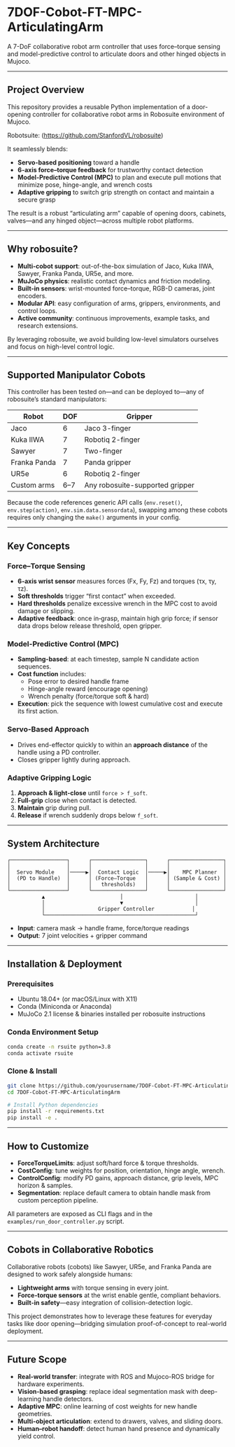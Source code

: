 # 7DOF-Cobot-FT-MPC-ArticulatingArm

A 7-DoF collaborative robot arm controller that uses force–torque sensing and model-predictive control to articulate doors and other hinged objects in Mujoco.

---
## Project Overview

This repository provides a reusable Python implementation of a door-opening controller for collaborative robot arms in Robosuite environment of Mujoco. 

Robotsuite: (https://github.com/StanfordVL/robosuite)

It seamlessly blends:

- **Servo-based positioning** toward a handle  
- **6-axis force–torque feedback** for trustworthy contact detection  
- **Model-Predictive Control (MPC)** to plan and execute pull motions that minimize pose, hinge-angle, and wrench costs  
- **Adaptive gripping** to switch grip strength on contact and maintain a secure grasp  

The result is a robust “articulating arm” capable of opening doors, cabinets, valves—and any hinged object—across multiple robot platforms.

---

## Why robosuite?

- **Multi-cobot support**: out-of-the-box simulation of Jaco, Kuka IIWA, Sawyer, Franka Panda, UR5e, and more.  
- **MuJoCo physics**: realistic contact dynamics and friction modeling.  
- **Built-in sensors**: wrist-mounted force–torque, RGB-D cameras, joint encoders.  
- **Modular API**: easy configuration of arms, grippers, environments, and control loops.  
- **Active community**: continuous improvements, example tasks, and research extensions.

By leveraging robosuite, we avoid building low-level simulators ourselves and focus on high-level control logic.

---

## Supported Manipulator Cobots

This controller has been tested on—and can be deployed to—any of robosuite’s standard manipulators:

| Robot         | DOF | Gripper           |
| ------------- | --- | ----------------- |
| Jaco          | 6   | Jaco 3-finger     |
| Kuka IIWA     | 7   | Robotiq 2-finger  |
| Sawyer        | 7   | Two-finger        |
| Franka Panda  | 7   | Panda gripper     |
| UR5e          | 6   | Robotiq 2-finger  |
| Custom arms   | 6–7 | Any robosuite-supported gripper |

Because the code references generic API calls (`env.reset()`, `env.step(action)`, `env.sim.data.sensordata`), swapping among these cobots requires only changing the `make()` arguments in your config.

---

## Key Concepts

### Force–Torque Sensing

- **6-axis wrist sensor** measures forces (Fx, Fy, Fz) and torques (τx, τy, τz).  
- **Soft thresholds** trigger “first contact” when exceeded.  
- **Hard thresholds** penalize excessive wrench in the MPC cost to avoid damage or slipping.  
- **Adaptive feedback**: once in‐grasp, maintain high grip force; if sensor data drops below release threshold, open gripper.

### Model-Predictive Control (MPC)

- **Sampling-based**: at each timestep, sample N candidate action sequences.  
- **Cost function** includes:  
  - Pose error to desired handle frame  
  - Hinge-angle reward (encourage opening)  
  - Wrench penalty (force/torque soft & hard)  
- **Execution**: pick the sequence with lowest cumulative cost and execute its first action.

### Servo-Based Approach

- Drives end-effector quickly to within an **approach distance** of the handle using a PD controller.  
- Closes gripper lightly during approach.

### Adaptive Gripping Logic

1. **Approach & light-close** until `force > f_soft`.  
2. **Full-grip** close when contact is detected.  
3. **Maintain** grip during pull.  
4. **Release** if wrench suddenly drops below `f_soft`.

---

## System Architecture

```text
┌──────────────────┐      ┌─────────────────┐      ┌─────────────────┐
│                  │      │                 │      │                 │
│  Servo Module    │─────▶│  Contact Logic  │─────▶│    MPC Planner  │
│  (PD to Handle)  │      │ (Force–Torque   │      │ (Sample & Cost) │
│                  │      │   thresholds)   │      │                 │
└──────────────────┘      └─────────────────┘      └─────────────────┘
           ▲                        │                       │
           │                        ▼                       │
           │                 Gripper Controller            │
           └────────────────────────────────────────────────┘
````

* **Input**: camera mask → handle frame, force/torque readings
* **Output**: 7 joint velocities + gripper command

---

## Installation & Deployment

### Prerequisites

* Ubuntu 18.04+ (or macOS/Linux with X11)
* Conda (Miniconda or Anaconda)
* MuJoCo 2.1 license & binaries installed per robosuite instructions

### Conda Environment Setup

```bash
conda create -n rsuite python=3.8
conda activate rsuite
```

### Clone & Install

```bash
git clone https://github.com/yourusername/7DOF-Cobot-FT-MPC-ArticulatingArm.git
cd 7DOF-Cobot-FT-MPC-ArticulatingArm

# Install Python dependencies
pip install -r requirements.txt
pip install -e .
```

---

## How to Customize

* **ForceTorqueLimits**: adjust soft/hard force & torque thresholds.
* **CostConfig**: tune weights for position, orientation, hinge angle, wrench.
* **ControlConfig**: modify PD gains, approach distance, grip levels, MPC horizon & samples.
* **Segmentation**: replace default camera to obtain handle mask from custom perception pipeline.

All parameters are exposed as CLI flags and in the `examples/run_door_controller.py` script.

---

## Cobots in Collaborative Robotics

Collaborative robots (cobots) like Sawyer, UR5e, and Franka Panda are designed to work safely alongside humans:

* **Lightweight arms** with torque sensing in every joint.
* **Force-torque sensors** at the wrist enable gentle, compliant behaviors.
* **Built-in safety**—easy integration of collision-detection logic.

This project demonstrates how to leverage these features for everyday tasks like door opening—bridging simulation proof-of-concept to real-world deployment.

---

## Future Scope

* **Real-world transfer**: integrate with ROS and Mujoco-ROS bridge for hardware experiments.
* **Vision-based grasping**: replace ideal segmentation mask with deep-learning handle detectors.
* **Adaptive MPC**: online learning of cost weights for new handle geometries.
* **Multi-object articulation**: extend to drawers, valves, and sliding doors.
* **Human–robot handoff**: detect human hand presence and dynamically yield control.

